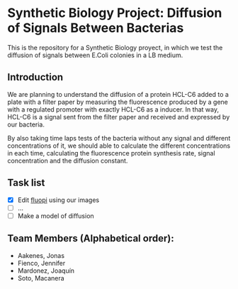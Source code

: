 # Synthetic Biology Project: Diffusion of Signals Between Bacterias
This is the repository for a Synthetic Biology proyect, in which we test the diffusion of signals between E.Coli colonies in a LB medium.

## Introduction

We are planning to understand the diffusion of a protein HCL-C6 added to a plate with a filter paper by measuring the fluorescence produced by a gene with a regulated promoter with exactly HCL-C6 as a inducer. In that way, HCL-C6 is a signal sent from the filter paper and received and expressed by our bacteria.

By also taking time laps tests of the bacteria without any signal and different concentrations of it, we should able to calculate the different concentrations in each time, calculating the fluorescence protein synthesis rate, signal concentration and the diffusion constant.

## Task list

- [x] Edit [fluopi](https://github.com/SynBioUC/FluoPi) using our images
- [ ] ...
- [ ] Make a model of diffusion

## Team Members (Alphabetical order):

- Aakenes, Jonas
- Fienco, Jennifer
- Mardonez, Joaquín
- Soto, Macanera

